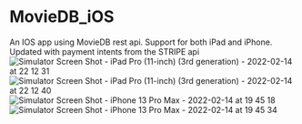 # MovieDB_iOS
An IOS app using MovieDB rest api. Support for both iPad and iPhone. Updated with payment intents from the STRIPE api
![Simulator Screen Shot - iPad Pro (11-inch) (3rd generation) - 2022-02-14 at 22 12 31](https://user-images.githubusercontent.com/51683281/154179693-694d2043-9176-43e0-aa5f-ee24355f489a.png)
![Simulator Screen Shot - iPad Pro (11-inch) (3rd generation) - 2022-02-14 at 22 12 40](https://user-images.githubusercontent.com/51683281/154179740-47c5c184-10ad-4da8-9210-80ed673bb845.png)
![Simulator Screen Shot - iPhone 13 Pro Max - 2022-02-14 at 19 45 18](https://user-images.githubusercontent.com/51683281/154179721-6857308a-78d6-4b4a-b156-074ce2341f2d.png)
![Simulator Screen Shot - iPhone 13 Pro Max - 2022-02-14 at 19 45 34](https://user-images.githubusercontent.com/51683281/154179749-6f2ead19-3fab-4d6a-9a2f-431d4786e0c0.png)
